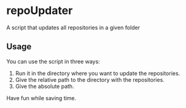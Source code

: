 # repoUpdater
A script that updates all repositories in a given folder

## Usage
You can use the script in three ways:

1. Run it in the directory where you want to update the repositories.
2. Give the relative path to the directory with the repositories.
3. Give the absolute path.

Have fun while saving time.

